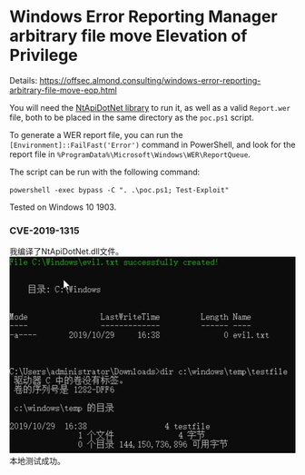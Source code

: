 # Windows Error Reporting Manager arbitrary file move Elevation of Privilege

Details: https://offsec.almond.consulting/windows-error-reporting-arbitrary-file-move-eop.html

You will need the [NtApiDotNet library](https://github.com/googleprojectzero/sandbox-attacksurface-analysis-tools/tree/master/NtApiDotNet) to run it, as well as a valid `Report.wer` file, both to be placed in the same directory as the `poc.ps1` script.

To generate a WER report file, you can run the `[Environment]::FailFast('Error')` command in PowerShell, and look for the report file in `%ProgramData%\Microsoft\Windows\WER\ReportQueue`.

The script can be run with the following command:

`powershell -exec bypass -C ". .\poc.ps1; Test-Exploit"`

Tested on Windows 10 1903.
### CVE-2019-1315

我编译了NtApiDotNet.dll文件。
![](./poc.jpg)
本地测试成功。

